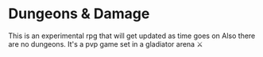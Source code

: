 # Dungeons & Damage
This is an experimental rpg that will get updated as time goes on
Also there are no dungeons. It's a pvp game set in a gladiator arena
⚔️
